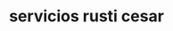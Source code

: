 ---
title: "servicios rusti cesar"
url: /puerto-la-cruz/servicios-rusti-cesar/
shop: reparación de automóviles
---